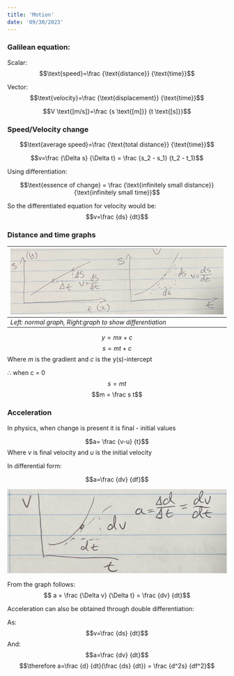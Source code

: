 ```yaml
---
title: 'Motion'
date: '09/30/2023'
---
```


### Galilean equation:

Scalar: 
$$\text{speed}=\frac {\text{distance}} {\text{time}}$$

Vector: 
$$\text{velocity}=\frac {\text{displacement}} {\text{time}}$$

$$V \text{[m/s]}=\frac {s \text{[m]}} {t \text{[s]}}$$

### Speed/Velocity change

$$\text{average speed}=\frac {\text{total distance}} {\text{time}}$$

$$v=\frac {\Delta s} {\Delta t} = \frac {s_2 - s_1} {t_2 - t_1}$$

Using differentiation:

$$\text{essence of change} = \frac {\text{infinitely small distance}} {\text{infinitely small time}}$$

So the differentiated equation for velocity would be:
$$v=\frac {ds} {dt}$$

### Distance and time graphs

| ![d](/img/phys/11.jpg) |
| ---|
| *Left: normal graph, Right:graph to show differentiation* |


$$y = mx+c$$
$$s = mt+c$$
Where $m$ is the gradient and $c$ is the y(s)-intercept

$\therefore$ when c = 0
$$s=mt$$
$$m = \frac s t$$

### Acceleration

In physics, when change is present it is final - initial values

$$a= \frac {v-u} {t}$$
Where $v$ is final velocity and $u$ is the initial velocity

In differential form:

$$a=\frac {dv} {df}$$

![acceleration](/img/phys/12.jpg)

From the graph follows:
$$ a = \frac {\Delta v} {\Delta t} = \frac {dv} {dt}$$

Acceleration can also be obtained through double differentiation:

As:
$$v=\frac {ds} {dt}$$
And: 
$$a=\frac {dv} {dt}$$
$$\therefore a=\frac {d} {dt}(\frac {ds} {dt}) = \frac {d^2s} {df^2}$$

